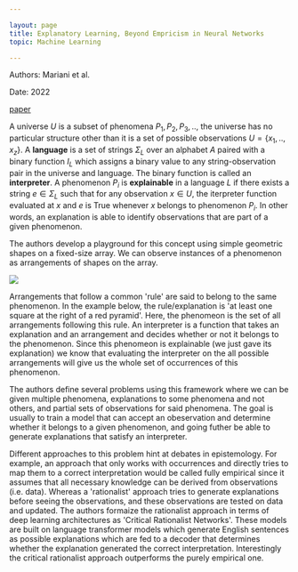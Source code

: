 ```yaml
---

layout: page
title: Explanatory Learning, Beyond Empricism in Neural Networks 
topic: Machine Learning 

---
```


Authors: Mariani et al.

Date: 2022 

[paper](https://arxiv.org/pdf/2201.10222.pdf)


A universe $U$ is a subset of phenomena $P_1, P_2, P_3, ..$, the universe has no particular structure other than it is a set of possible observations $U = \{x_1, .., x_z\}$. 
A **language** is a set of strings $\Sigma_L$ over an alphabet $A$ paired with a binary function $I_L$ which assigns a binary value to any string-observation pair in the universe and language. 
The binary function is called an **interpreter**. 
A phenomenon $P_i$ is **explainable** in a language $L$ if there exists a string $e \in \Sigma_L$ such that for any observation $x \in U$, the iterpreter function evaluated at $x$ and $e$ is True whenever $x$ belongs to phenomenon $P_i$.
In other words, an explanation is able to identify observations that are part of a given phenomenon. 

The authors develop a playground for this concept using simple geometric shapes on a fixed-size array. We can observe instances of a phenomenon as arrangements of shapes on the array. 

![]({{site.url}}/assets/el.png)

Arrangements that follow a common 'rule' are said to belong to the same phenomenon. In the example below, the rule/explanation is 'at least one square at the right of a red pyramid'. Here, the phenomeon is the set of all arrangements following this rule. An interpreter is a function that takes an explanation and an arrangement and decides whether or not it belongs to the phenomenon. Since this phenomeon is explainable (we just gave its explanation) we know that evaluating the interpreter on the all possible arrangements will give us the whole set of occurrences of this phenomenon.

The authors define several problems using this framework where we can be given multiple phenomena, explanations to some phenomena and not others, and partial sets of observations for said phenomena. The goal is usually to train a model that can accept an obeservation and determine whether it belongs to a given phenomenon, and going futher be able to generate explanations that satisfy an interpreter. 

Different approaches to this problem hint at debates in epistemology. For example, an approach that only works with occurrences and directly tries to map them to a correct interpretation would be called fully empirical since it assumes that all necessary knowledge can be derived from observations (i.e. data). Whereas a 'rationalist' approach tries to generate explanations before seeing the observations, and these observations are tested on data and updated. The authors formaize the rationalist approach in terms of deep learning architectures as 'Critical Rationalist Networks'. These models are built on language transformer models which generate English sentences as possible explanations which are fed to a decoder that determines whether the explanation generated the correct interpretation. Interestingly the critical rationalist approach outperforms the purely empirical one.

